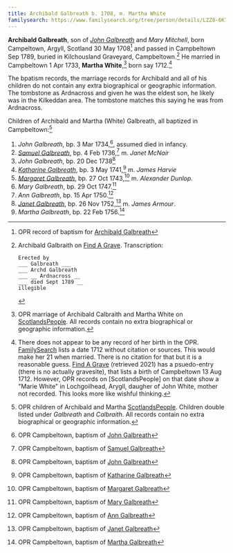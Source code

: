 ```yaml
---
title: Archibald Galbreath b. 1708, m. Martha White
familysearch: https://www.familysearch.org/tree/person/details/LZZ8-6K7
---
```

**Archibald Galbreath**, son of [*John Galbreath*](galbreath-john-1680.md) and *Mary Mitchell*, born Campeltown, Argyll, Scotland 30 May 1708[^birth] and passed in Campbeltown Sep 1789, buried in Kilchousland Graveyard, Campbeltown.[^death] He married in Campbeltown 1 Apr 1733, **Martha White**,[^marriage] born say 1712.[^martha]

The bpatism records, the marriage records for Archibald and all of his children do not contain any extra biographical or geographic information.  The tombstone as Ardnacross and given he was the eldest son, he likely was in the Kilkeddan area.  The tombstone matches this saying he was from Ardnacross.


Children of Archibald and Martha (White) Galbreath, all baptized in Campbeltown:[^children]

1. *John Galbreath*, bp. 3 Mar 1734,[^john1-birth], assumed died in infancy.
2. [*Samuel Galbreath*](galbreath-samuel-1736.md), bp. 4 Feb 1736,[^samuel-birth] m. *Janet McNair*
3. *John Galbreath*, bp. 20 Dec 1738[^john2-birth]
4. [*Katharine Galbreath*](galbreath-katharine-1741.md), bp. 3 May 1741,[^katharine-birth] m. *James Harvie*
5. [*Margaret Galbreath*](galbreath-margaret-1743.md), bp. 27 Oct 1743,[^margaret-birth] m. *Alexander Dunlop*.
6. *Mary Galbreath*, bp. 29 Oct 1747.[^mary-birth]
7. *Ann Galbreath*, bp. 15 Apr 1750.[^ann-birth]
8. [*Janet Galbreath*](galbreath-janet-1752.md), bp. 26 Nov 1752,[^janet-birth] m. *James Armour*.
9. *Martha Galbreath*, bp. 22 Feb 1756.[^martha-birth]


[^birth]: OPR record of baptism for [Archibald Galbreath](/sources/opr-campbeltown-births.md#1708-05-30-archibald-galbreath)

[^children]: OPR children of Archibald and Martha [ScotlandsPeople](https://www.scotlandspeople.gov.uk/record-results?search_type=people&event=%28B%20OR%20C%20OR%20S%29&record_type%5B0%5D=opr_births&church_type=Old%20Parish%20Registers&dl_cat=church&dl_rec=church-births-baptisms&surname=calbreath&surname_so=fuzzy&forename_so=starts&from_year=1734&to_year=1756&parent_names_so=fuzzy&parent_name_two=white&parent_name_two_so=fuzzy&county=ARGYLL&record=Church%20of%20Scotland%20%28old%20parish%20registers%29%20Roman%20Catholic%20Church%20Other%20churches&rd_real_name%5B0%5D=CAMPBELTOWN%20%28LANDWARD%29%20OR%20CAMPBELTOWN%20%28BURGH%29%20OR%20CAMPBELTOWN&rd_display_name%5B0%5D=CAMPBELTOWN%20%28LANDWARD%29%7CCAMPBELTOWN%20%28BURGH%29%7CCAMPBELTOWN_CAMPBELTOWN&rd_label%5B0%5D=CAMPBELTOWN&rd_name%5B0%5D=CAMPBELTOWN%20%2ALANDWARD%2A%20OR%20CAMPBELTOWN%20%2ABURGH%2A%20OR%20CAMPBELTOWN&sort=asc&order=Date&field=year).  Children double listed under _Galbreath_ and _Calbraith_.  All records contain no extra biographical or geographic information.

[^marriage]: OPR marriage of Archibald Calbraith and Martha White on [ScotlandsPeople](https://www.scotlandspeople.gov.uk/record-results?search_type=people&event=M&record_type%5B0%5D=opr_marriages&church_type=Old%20Parish%20Registers&dl_cat=church&dl_rec=church-banns-marriages&surname=calbraith&surname_so=exact&forename=archibald&forename_so=exact&spouse_name=white&spouse_name_so=exact&from_year=1733&to_year=1733&county=ARGYLL&record=Church%20of%20Scotland%20%28old%20parish%20registers%29%20Roman%20Catholic%20Church%20Other%20churches). All records contain no extra biographical or geographic information.

[^martha]:  There does not appear to be any record of her birth in the OPR. [FamilySearch](https://www.familysearch.org/tree/person/sources/LZZ8-62H) lists a date 1712 without citation or sources. This would make her 21 when married. There is no citation for that but it is a reasonable guess. [Find A Grave](https://www.findagrave.com/memorial/114485214/martha-galbraith) (retrieved 2021) has a psuedo-entry (there is no actually gravesite), that lists a birth of Campbeltown 13 Aug 1712. However, OPR records on [ScotlandsPeople] on that date show a "Marie White" in Lochgoilhead, Arygll, daugher of John White, mother not recorded. This looks more like wishful thinking.

[m1]: https://www.scotlandspeople.gov.uk/record-results?search_type=people&event=%28B%20OR%20C%20OR%20S%29&record_type%5B0%5D=opr_births&church_type=Old%20Parish%20Registers&dl_cat=church&dl_rec=church-births-baptisms&surname=white&surname_so=exact&forename=m&forename_so=starts&sex=F&from_year=1712&to_year=1712&parent_names_so=exact&parent_name_two_so=exact&county=ARGYLL&record=Church%20of%20Scotland%20%28old%20parish%20registers%29%20Roman%20Catholic%20Church%20Other%20churches

[^death]: Archibald Galbraith on [Find A Grave](https://www.findagrave.com/memorial/114485207/archibald-galbraith).  Transcription:

    ```
    Erected by
    ___ Galbreath ___
    ___ Archd Galbreath
    ___ __ Ardnacross __
    ___ died Sept 1789 __
    illegible
    ``` 

[^john1-birth]: OPR Campbeltown, baptism of [John Galbreath](/sources/opr-campbeltown-births.md#1734-03-03-john-galbreath)

[^samuel-birth]: OPR Campbeltown, baptism of [Samuel Galbreath](/sources/opr-campbeltown-births.md#1736-02-04-samuel-galbreath)

[^john2-birth]: OPR Campbeltown, baptism of [John Galbreath](/sources/opr-campbeltown-births.md#1738-12-20-john-galbreath)

[^katharine-birth]: OPR Campbeltown, baptism of [Katharine Galbreath](/sources/opr-campbeltown-births.md#1741-04-03-katharine-galbreath)

[^margaret-birth]: OPR Campbeltown, baptism of [Margaret Galbreath](/sources/opr-campbeltown-births.md#1743-10-27-margaret-galbreath)

[^mary-birth]: OPR Campbeltown, baptism of [Mary Galbreath](/sources/opr-campbeltown-births.md#1747-10-29-mary-galbreath)

[^ann-birth]: OPR Campbeltown, baptism of [Ann Galbreath](/sources/opr-campbeltown-births.md#1750-04-15-ann-galbreath)

[^janet-birth]: OPR Campbeltown, baptism of [Janet Galbreath](/sources/opr-campbeltown-births.md#1752-11-26-janet-galbreath)

[^martha-birth]: OPR Campbeltown, baptism of [Martha Galbreath](/sources/opr-campbeltown-births.md#1756-02-22-martha-galbreath)
